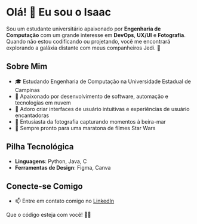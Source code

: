 # Olá! 👋 Eu sou o Isaac

Sou um estudante universitário apaixonado por **Engenharia de Computação** com um grande interesse em **DevOps**, **UX/UI** e **Fotografia**. Quando não estou codificando ou projetando, você me encontrará explorando a galáxia distante com meus companheiros Jedi. 🌌

## Sobre Mim

- 🎓 Estudando Engenharia de Computação na Universidade Estadual de Campinas
- 🌟 Apaixonado por desenvolvimento de software, automação e tecnologias em nuvem
- 🎨 Adoro criar interfaces de usuário intuitivas e experiências de usuário encantadoras
- 📸 Entusiasta da fotografia capturando momentos à beira-mar
- 🚀 Sempre pronto para uma maratona de filmes Star Wars

## Pilha Tecnológica

- **Linguagens**: Python, Java, C
- **Ferramentas de Design**: Figma, Canva

## Conecte-se Comigo

- 📫 Entre em contato comigo no [LinkedIn](https://www.linkedin.com/in/isaacdonoliv)

Que o código esteja com você! 🚀✨
